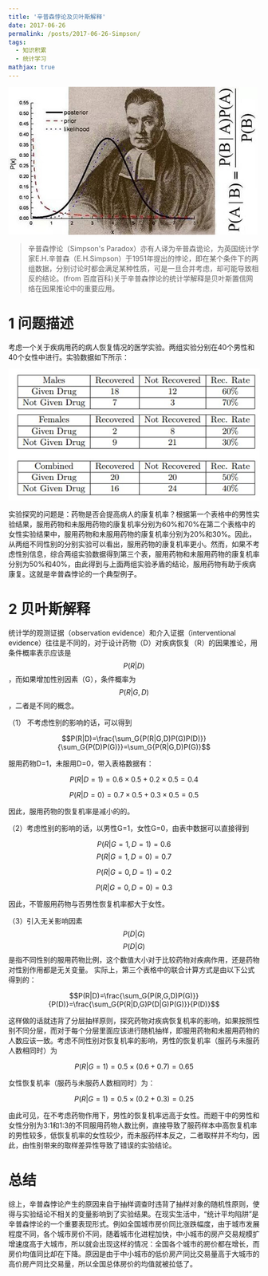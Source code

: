 ```yaml
---
title: '辛普森悖论及贝叶斯解释'
date: 2017-06-26
permalink: /posts/2017-06-26-Simpson/
tags:
  - 知识积累
  - 统计学习
mathjax: true
---
```


![Bayes](../images/Simpson-Bayes.jpg)

>辛普森悖论（Simpson's Paradox）亦有人译为辛普森诡论，为英国统计学家E.H.辛普森（E.H.Simpson）于1951年提出的悖论，即在某个条件下的两组数据，分别讨论时都会满足某种性质，可是一旦合并考虑，却可能导致相反的结论。(from 百度百科)关于辛普森悖论的统计学解释是贝叶斯置信网络在因果推论中的重要应用。

<!-- more -->

# 1  问题描述

考虑一个关于疾病用药的病人恢复情况的医学实验。两组实验分别在40个男性和40个女性中进行。实验数据如下所示：

![experimental data](../images/Simpson-experimental-data.jpg)

实验探究的问题是：药物是否会提高病人的康复机率？根据第一个表格中的男性实验结果，服用药物和未服用药物的康复机率分别为60%和70%在第二个表格中的女性实验结果中，服用药物和未服用药物的康复机率分别为20%和30%。因此，从两组不同性别的分别实验可以看出，服用药物的康复机率更小。然而，如果不考虑性别信息，综合两组实验数据得到第三个表，服用药物和未服用药物的康复机率分别为50%和40%，由此得到与上面两组实验矛盾的结论，服用药物有助于疾病康复。这就是辛普森悖论的一个典型例子。

# 2  贝叶斯解释

统计学的观测证据（observation evidence）和介入证据（interventional evidence）往往是不同的，对于设计药物（D）对疾病恢复（R）的因果推论，用条件概率表示应该是$$P(R|D)$$，而如果增加性别因素（G），条件概率为$$P(R|G,D)$$，二者是不同的概念。

（1） 不考虑性别的影响的话，可以得到

$$P(R|D)=\frac{\sum_G{P(R|G,D)P(G)P(D)}}{\sum_G{P(D)P(G)}}=\sum_G{P(R|G,D)P(G)}$$

服用药物D=1，未服用D=0，带入表格数据有：

$$P(R|D=1)=0.6\times 0.5+0.2\times 0.5=0.4$$

$$P(R|D=0)=0.7\times 0.5+0.3\times 0.5=0.5$$

因此，服用药物的恢复机率是减小的的。

（2）考虑性别的影响的话，以男性G=1，女性G=0，由表中数据可以直接得到

$$P(R|G=1,D=1)=0.6$$$$P(R|G=1,D=0)=0.7$$

$$P(R|G=0,D=1)=0.2$$

$$P(R|G=0,D=0)=0.3$$

因此，不管服用药物与否男性恢复机率都大于女性。

（3）引入无关影响因素$$P(D|G)$$
$$P(D|G)$$是指不同性别的服用药物比例，这个数值大小对于比较药物对疾病作用，还是药物对性别作用都是无关变量。
实际上，第三个表格中的联合计算方式是由以下公式得到的：

$$P(R|D)=\frac{\sum_G{P(R,G,D)P(G)}}{P(D)}=\frac{\sum_G{P(R|D,G)P(D|G)P(G)}}{P(D)}$$

这样做的话就违背了分层抽样原则，探究药物对疾病恢复机率的影响，如果按照性别不同分层，而对于每个分层里面应该进行随机抽样，即服用药物和未服用药物的人数应该一致。考虑不同性别对恢复机率的影响，男性的恢复机率（服药与未服药人数相同时）为

$$P(R|G=1)=0.5\times(0.6+0.7)=0.65$$

女性恢复机率（服药与未服药人数相同时）为：

$$P(R|G=1)=0.5\times(0.2+0.3)=0.25$$

由此可见，在不考虑药物作用下，男性的恢复机率远高于女性。而题干中的男性和女性分别为3:1和1:3的不同服用药物人数比例，直接导致了服药样本中高恢复机率的男性较多，低恢复机率的女性较少，而未服药样本反之，二者取样并不均匀，因此，由性别带来的取样差异性导致了错误的实验结论。

# 总结 

综上，辛普森悖论产生的原因来自于抽样调查时违背了抽样对象的随机性原则，使得与实验结论不相关的变量影响到了实验结果。在现实生活中，“统计平均陷阱”是辛普森悖论的一个重要表现形式。例如全国城市房价同比涨跌幅度，由于城市发展程度不同，各个城市房价不同，随着城市化进程加快，中小城市的房产交易规模扩增速度高于大城市，所以就会出现这样的情况：全国各个城市的房价都在增长，而房价均值同比却在下降。原因是由于中小城市的低价房产同比交易量高于大城市的高价房产同比交易量，所以全国总体房价的均值就被拉低了。



